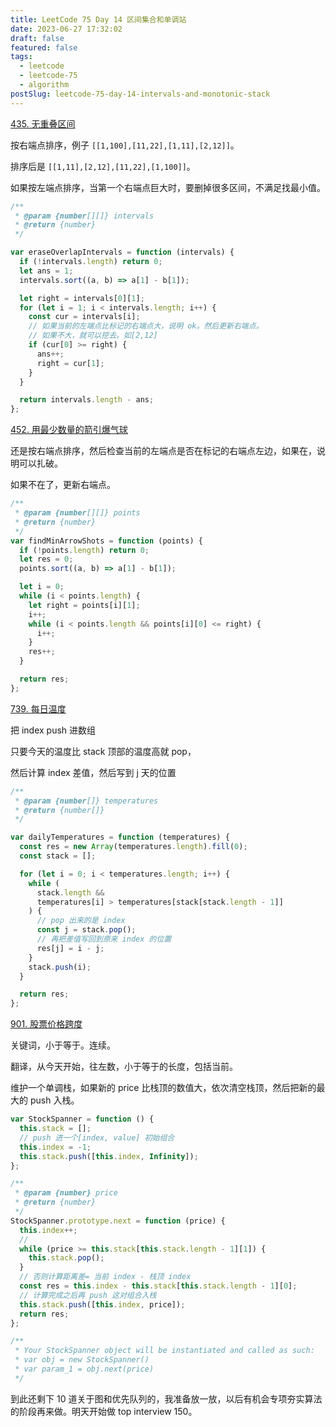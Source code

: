 ```yaml
---
title: LeetCode 75 Day 14 区间集合和单调站
date: 2023-06-27 17:32:02
draft: false
featured: false
tags:
  - leetcode
  - leetcode-75
  - algorithm
postSlug: leetcode-75-day-14-intervals-and-monotonic-stack
---
```


[435. 无重叠区间](https://leetcode.cn/problems/non-overlapping-intervals/?envType=study-plan-v2&envId=leetcode-75)

按右端点排序，例子 `[[1,100],[11,22],[1,11],[2,12]]`。

排序后是 `[[1,11],[2,12],[11,22],[1,100]]`。

如果按左端点排序，当第一个右端点巨大时，要删掉很多区间，不满足找最小值。

```js
/**
 * @param {number[][]} intervals
 * @return {number}
 */

var eraseOverlapIntervals = function (intervals) {
  if (!intervals.length) return 0;
  let ans = 1;
  intervals.sort((a, b) => a[1] - b[1]);

  let right = intervals[0][1];
  for (let i = 1; i < intervals.length; i++) {
    const cur = intervals[i];
    // 如果当前的左端点比标记的右端点大，说明 ok。然后更新右端点。
    // 如果不大，就可以挖去。如[2,12]
    if (cur[0] >= right) {
      ans++;
      right = cur[1];
    }
  }

  return intervals.length - ans;
};
```

[452. 用最少数量的箭引爆气球](https://leetcode.cn/problems/minimum-number-of-arrows-to-burst-balloons/?envType=study-plan-v2&envId=leetcode-75)

还是按右端点排序，然后检查当前的左端点是否在标记的右端点左边，如果在，说明可以扎破。

如果不在了，更新右端点。

```js
/**
 * @param {number[][]} points
 * @return {number}
 */
var findMinArrowShots = function (points) {
  if (!points.length) return 0;
  let res = 0;
  points.sort((a, b) => a[1] - b[1]);

  let i = 0;
  while (i < points.length) {
    let right = points[i][1];
    i++;
    while (i < points.length && points[i][0] <= right) {
      i++;
    }
    res++;
  }

  return res;
};
```

[739. 每日温度](https://leetcode.cn/problems/daily-temperatures/?envType=study-plan-v2&envId=leetcode-75)

把 index push 进数组

只要今天的温度比 stack 顶部的温度高就 pop，

然后计算 index 差值，然后写到 j 天的位置

```js
/**
 * @param {number[]} temperatures
 * @return {number[]}
 */

var dailyTemperatures = function (temperatures) {
  const res = new Array(temperatures.length).fill(0);
  const stack = [];

  for (let i = 0; i < temperatures.length; i++) {
    while (
      stack.length &&
      temperatures[i] > temperatures[stack[stack.length - 1]]
    ) {
      // pop 出来的是 index
      const j = stack.pop();
      // 再把差值写回到原来 index 的位置
      res[j] = i - j;
    }
    stack.push(i);
  }

  return res;
};
```

[901. 股票价格跨度](https://leetcode.cn/problems/online-stock-span/?envType=study-plan-v2&envId=leetcode-75)

关键词，小于等于。连续。

翻译，从今天开始，往左数，小于等于的长度，包括当前。

维护一个单调栈，如果新的 price 比栈顶的数值大，依次清空栈顶，然后把新的最大的 push 入栈。

```js
var StockSpanner = function () {
  this.stack = [];
  // push 进一个[index, value] 初始组合
  this.index = -1;
  this.stack.push([this.index, Infinity]);
};

/**
 * @param {number} price
 * @return {number}
 */
StockSpanner.prototype.next = function (price) {
  this.index++;
  //
  while (price >= this.stack[this.stack.length - 1][1]) {
    this.stack.pop();
  }
  // 否则计算距离差= 当前 index - 栈顶 index
  const res = this.index - this.stack[this.stack.length - 1][0];
  // 计算完成之后再 push 这对组合入栈
  this.stack.push([this.index, price]);
  return res;
};

/**
 * Your StockSpanner object will be instantiated and called as such:
 * var obj = new StockSpanner()
 * var param_1 = obj.next(price)
 */
```

到此还剩下 10 道关于图和优先队列的，我准备放一放，以后有机会专项夯实算法的阶段再来做。明天开始做 top interview 150。

